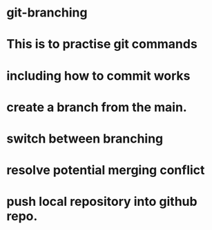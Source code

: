 # git-branching
# This is to practise git commands 
# including how to commit works
# create a branch from the main.
# switch between branching
# resolve potential merging conflict 
# push local repository into github repo.

